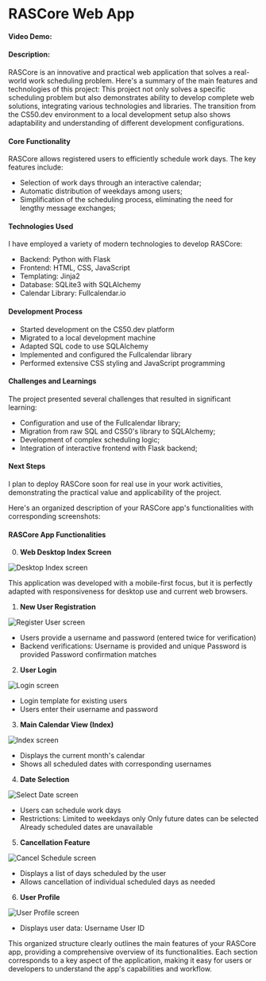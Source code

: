 # RASCore Web App
#### Video Demo:  <URL HERE>
#### Description:

RASCore is an innovative and practical web application that solves a real-world work scheduling problem. Here's a summary of the main features and technologies of this project:
This project not only solves a specific scheduling problem but also demonstrates ability to develop complete web solutions, integrating various technologies and libraries. The transition from the CS50.dev environment to a local development setup also shows adaptability and understanding of different development configurations.

#### Core Functionality
RASCore allows registered users to efficiently schedule work days. The key features include:

- Selection of work days through an interactive calendar;
- Automatic distribution of weekdays among users;
- Simplification of the scheduling process, eliminating the need for lengthy message exchanges;

#### Technologies Used
I have employed a variety of modern technologies to develop RASCore:

- Backend: Python with Flask
- Frontend: HTML, CSS, JavaScript
- Templating: Jinja2
- Database: SQLite3 with SQLAlchemy
- Calendar Library: Fullcalendar.io

#### Development Process

- Started development on the CS50.dev platform
- Migrated to a local development machine
- Adapted SQL code to use SQLAlchemy
- Implemented and configured the Fullcalendar library
- Performed extensive CSS styling and JavaScript programming

#### Challenges and Learnings
The project presented several challenges that resulted in significant learning:

- Configuration and use of the Fullcalendar library;
- Migration from raw SQL and CS50's library to SQLAlchemy;
- Development of complex scheduling logic;
- Integration of interactive frontend with Flask backend;

#### Next Steps
I plan to deploy RASCore soon for real use in your work activities, demonstrating the practical value and applicability of the project.

Here's an organized description of your RASCore app's functionalities with corresponding screenshots:

#### RASCore App Functionalities

0. __Web Desktop Index Screen__

![Desktop Index screen](./static/tela_desktop.png)

This application was developed with a mobile-first focus, but it is perfectly adapted with responsiveness for desktop use and current web browsers.

1. __New User Registration__

![Register User screen](./static/tela_cadastro-220px.png)

- Users provide a username and password (entered twice for verification)
- Backend verifications:
    Username is provided and unique
    Password is provided
    Password confirmation matches

2. __User Login__

![Login screen](./static/tela_login-220px.png)

- Login template for existing users
- Users enter their username and password

3. __Main Calendar View (Index)__

![Index screen](./static/tela_inicial-300px.png)

- Displays the current month's calendar
- Shows all scheduled dates with corresponding usernames

4. __Date Selection__

![Select Date screen](./static/tela_selecione-300px.png)

- Users can schedule work days
- Restrictions:
    Limited to weekdays only
    Only future dates can be selected
    Already scheduled dates are unavailable

5. __Cancellation Feature__

![Cancel Schedule screen](./static/tela_cancela-220px.png)

- Displays a list of days scheduled by the user
- Allows cancellation of individual scheduled days as needed

6. __User Profile__

![User Profile screen](./static/tela_perfil-220px.png)

- Displays user data:
    Username
    User ID

This organized structure clearly outlines the main features of your RASCore app, providing a comprehensive overview of its functionalities. Each section corresponds to a key aspect of the application, making it easy for users or developers to understand the app's capabilities and workflow.